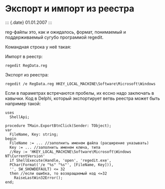 Экспорт и импорт из реестра
===========================

::: {.date}
01.01.2007
:::

reg-файлы это, как и ожидалось, формат, понимаемый и поддерживаемый
сугубо программой regedit.

Командная строка у неё такая:

Импорт в реестр:

    regedit RegData.reg

Экспорт из реестра:

    regedit /e RegData.reg HKEY_LOCAL_MACHINE\Software\Microsoft\Windows

Если в параметрах встречаются пробелы, их ессно надо заключать в
кавычки. Код в Delphi, который экспортирует ветвь реестра может быть
например такой:

    uses
      ShellApi;
     
    procedure TMain.ExportBtnClick(Sender: TObject);
    var
      FileName, Key: string;
    begin
      FileName := ... //заполнить именем файла (расширение указывать)
      Key := ... //заполнить именем ключа, типа
      //Key := 'HKEY_LOCAL_MACHINE\Software\Microsoft\Windows NT\CurrentVersion'
      if ShellExecute(Handle, 'open', 'regedit.exe',
      PChar(Format('/e "%s" "%s"', [FileName, Key])),
      '', SW_SHOWDEFAULT) <= 32
      then //если ошибка, то возвращаемый код <=32
        RaiseLastWin32Error();
    end;
